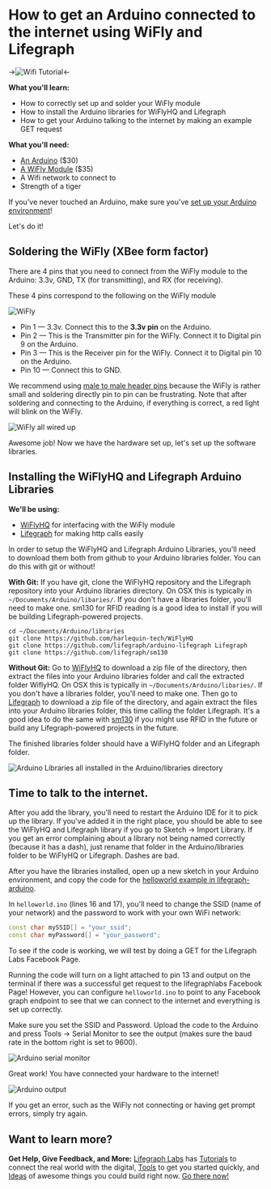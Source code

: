# How to get an Arduino connected to the internet using WiFly and Lifegraph

->![Wifi Tutorial](http://i.imgur.com/VZjmVht.png)<-

**What you'll learn:** 
* How to correctly set up and solder your WiFly module
* How to install the Arduino libraries for WiFlyHQ and Lifegraph
* How to get your Arduino talking to the internet by making an example GET request

**What you'll need:**
* [An Arduino](https://www.sparkfun.com/products/11021) ($30)
* [A WiFly Module](https://www.sparkfun.com/products/10822) ($35)
* A Wifi network to connect to
* Strength of a tiger

If you've never touched an Arduino, make sure you've [set up your Arduino environment](http://arduino.cc/en/Guide/HomePage)!

Let's do it!

## Soldering the WiFly (XBee form factor)

There are 4 pins that you need to connect from the WiFly module to the Arduino: 3.3v, GND, TX (for transmitting), and RX (for receiving).

These 4 pins correspond to the following on the WiFly module

![WiFly](https://raw.github.com/lifegraph/wifly-setup/master/imgs/wifly.png)

* Pin 1 &mdash; 3.3v. Connect this to the **3.3v pin** on the Arduino.
* Pin 2 &mdash; This is the Transmitter pin for the WiFly. Connect it to Digital pin 9 on the Arduino.
* Pin 3 &mdash; This is the Receiver pin for the WiFly. Connect it to Digital pin 10 on the Arduino.
* Pin 10 &mdash; Connect this to GND.

We recommend using [male to male header pins](https://www.sparkfun.com/products/116) because the WiFly is rather small and soldering directly pin to pin can be frustrating. 
Note that after soldering and connecting to the Arduino, if everything is correct, a red light will blink on the WiFly. 

![WiFly all wired up](http://i.imgur.com/EDxmchO.png)

Awesome job! Now we have the hardware set up, let's set up the software libraries.

## Installing the WiFlyHQ and Lifegraph Arduino Libraries

**We'll be using:**
* [WiFlyHQ](https://github.com/harlequin-tech/WiFlyHQ) for interfacing with the WiFly module
* [Lifegraph](https://github.com/lifegraph/arduino-lifegraph) for making http calls easily

In order to setup the WiFlyHQ and Lifegraph Arduino Libraries, you'll need to download them both from github to your Arduino libraries folder. You can do this with git or without!

**With Git:**
If you have git, clone the WiFlyHQ repository and the Lifegraph repository into your Arduino libraries directory. On OSX this is typically in `~/Documents/Arduino/libaries/`. If you don't have a libraries folder, you'll need to make one. sm130 for RFID reading is a good idea to install if you will be building Lifegraph-powered projects.
```
cd ~/Documents/Arduino/libraries
git clone https://github.com/harlequin-tech/WiFlyHQ
git clone https://github.com/lifegraph/arduino-lifegraph Lifegraph
git clone https://github.com/lifegraph/sm130
```

**Without Git:**
Go to [WiFlyHQ](https://github.com/harlequin-tech/WiFlyHQ/archive/master.zip) to download a zip file of the directory, then extract the files into your Arduino libraries folder and call the extracted folder WiflyHQ. On OSX this is typically in `~/Documents/Arduino/libaries/`. If you don't have a libraries folder, you'll need to make one. Then go to [Lifegraph](https://github.com/lifegraph/arduino-lifegraph/archive/master.zip) to download a zip file of the directory, and again extract the files into your Arduino libraries folder, this time calling the folder Lifegraph. It's a good idea to do the same with [sm130](https://github.com/lifegraph/sm130/archive/master.zip) if you might use RFID in the future or build any Lifegraph-powered projects in the future.

The finished libraries folder should have a WiFlyHQ folder and an Lifegraph folder.

![Arduino Libraries all installed in the Arduino/libraries directory](https://raw.github.com/lifegraph/wifly-setup/master/imgs/libraries_installed.png)

## Time to talk to the internet.

After you add the library, you'll need to restart the Arduino IDE for it to pick up the library. If you've added it in the right place, you should be able to see the WiFlyHQ and Lifegraph library if you go to Sketch -> Import Library. If you get an error complaining about a library not being named correctly (because it has a dash), just rename that folder in the Arduino/libraries folder to be WiFlyHQ or Lifegraph. Dashes are bad.

After you have the libraries installed, open up a new sketch in your Arduino environment, and copy the code for the [helloworld example in lifegraph-arduino](https://github.com/lifegraph/arduino-lifegraph/blob/master/examples/helloworld/helloworld.ino).  

In `helloworld.ino` (lines 16 and 17), you'll need to change the SSID (name of your network) and the password to work with your own WiFi network:

```ino
const char mySSID[] = "your_ssid";
const char myPassword[] = "your_password";
```

To see if the code is working, we will test by doing a GET for the Lifegraph Labs Facebook Page.

Running the code will turn on a light attached to pin 13 and output on the terminal if there was a successful get request to the lifegraphlabs Facebook Page!
However, you can configure `helloworld.ino` to point to any Facebook graph endpoint to see that we can connect to the internet and everything is set up correctly.

Make sure you set the SSID and Password. Upload the code to the Arduino and press Tools -> Serial Monitor to see the output (makes sure the baud rate in the bottom right is set to 9600).

![Arduino serial monitor](https://raw.github.com/lifegraph/wifly-setup/master/imgs/serial_monitor.png)

Great work! You have connected your hardware to the internet!

![Arduino output](https://raw.github.com/lifegraph/wifly-setup/master/imgs/arduino_output.png)

If you get an error, such as the WiFly not connecting or having get prompt errors, simply try again.

## Want to learn more? 
**Get Help, Give Feedback, and More:** 
[Lifegraph Labs](http://www.lifegraphlabs.com) has [Tutorials](http://lifegraphlabs.com/how-to) to connect the real world with the digital, [Tools](http://lifegraphlabs.com/tools) to get you started quickly, and [Ideas](http://lifegraphlabs.com/ideas) of awesome things you could build right now. [Go there now!](http://www.lifegraphlabs.com) 

